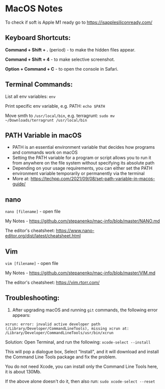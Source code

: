 # MacOS Notes

To check if soft is Apple M1 ready go to https://isapplesiliconready.com/

## Keyboard Shortcuts:

**Command + Shift + .** (period) - to make the hidden files appear.

**Command + Shift + 4** - to make selective screenshot.

**Option + Command + C** - to open the console in Safari.

## Terminal Commands:

List all env variables: `env`

Print specific env variable, e.g. PATH: `echo $PATH`

Move smth to `/usr/local/bin`, e.g. terragrunt: `sudo mv ~/Downloads/terragrunt /usr/local/bin`

## PATH Variable in macOS

- PATH is an essential environment variable that decides how programs and commands work on macOS
- Setting the PATH variable for a program or script allows you to run it from anywhere on the file system without specifying its absolute path
- Depending on your usage requirements, you can either set the PATH environment variable temporarily or permanently via the terminal
- More at: https://techpp.com/2021/09/08/set-path-variable-in-macos-guide/

## nano

`nano [filename]` - open file

My Notes - https://github.com/stepanenko/mac-info/blob/master/NANO.md

The editor's cheatsheet: https://www.nano-editor.org/dist/latest/cheatsheet.html

## Vim

`vim [filename]` - open file

My Notes - https://github.com/stepanenko/mac-info/blob/master/VIM.md

The editor's cheatsheet: https://vim.rtorr.com/

## Troubleshooting:

1. After upgrading macOS and running `git` commands, the following error appears:

`xcrun: error: invalid active developer path (/Library/Developer/CommandLineTools), missing xcrun at: /Library/Developer/CommandLineTools/usr/bin/xcrun`

Solution: Open Terminal, and run the following: `xcode-select --install`

This will pop a dialogue box, Select "Install", and it will download and install the Command Line Tools package and fix the problem.

You do not need Xcode, you can install only the Command Line Tools here, it is about 130Mb.

If the above alone doesn't do it, then also run: `sudo xcode-select --reset`
